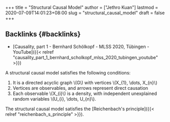 +++
title = "Structural Causal Model"
author = ["Jethro Kuan"]
lastmod = 2020-07-09T14:01:23+08:00
slug = "structural_causal_model"
draft = false
+++

## Backlinks {#backlinks}

- [Causality, part 1 - Bernhard Schölkopf - MLSS 2020, Tübingen - YouTube]({{< relref "causality_part_1_bernhard_scholkopf_mlss_2020_tubingen_youtube" >}})

A structural causal model satisfies the following conditions:

1.  It is a directed acyclic graph \\(G\\) with vertices \\(X\_{1}, \dots, X\_{n}\\)
2.  Vertices are observables, and arrows represent direct causation
3.  Each observable \\(X\_{i}\\) is a density, with independent unexplained random
    variables \\(U\_{i}, \dots, U\_{n}\\).

The structural causal model satisfies the [Reichenbach's principle]({{< relref "reichenbach_s_principle" >}}).
